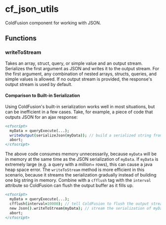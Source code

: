 # cf_json_utils

ColdFusion component for working with JSON.

## Functions

### writeToStream

Takes an array, struct, query, or simple value and an output stream. Serializes the first argument as JSON and writes it to the output stream. For the first argument, any combination of nested arrays, structs, queries, and simple values is allowed. If no output stream is provided, the response's output stream is used by default.

#### Comparison to Built-in Serialization

Using ColdFusion's built-in serialization works well in most situations, but can be inefficient in a few cases. Take, for example, a piece of code that outputs JSON for an ajax response:

```cfml
<cfscript>
  myData = queryExecute(...);
  writeOutput(serializeJson(myData)); // build a serialized string from myData in memory, then write it to the output stream
  abort;
</cfscript>
```

The above code consumes memory unnecessarily, because `myData` will be in memory at the same time as the JSON serialization of `myData`. If `myData` is extremely large (e.g. a query with a million+ rows), this can cause a java heap space error. The `writeToStream` method is more efficient in this scenario, because it streams the serialization gradually instead of building one big string in memory. Combine with a `cfflush` tag with the `interval` attribute so ColdFusion can flush the output buffer as it fills up.

```cfml
<cfscript>
  myData = queryExecute(...);
  cfflush(interval=10000); // tell ColdFusion to flush the output stream as it fills up
  new Json().writeToStream(myData); // stream the serialization of myData to the output stream
  abort;
</cfscript>
```
